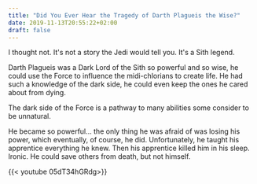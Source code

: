 ```yaml
---
title: "Did You Ever Hear the Tragedy of Darth Plagueis the Wise?"
date: 2019-11-13T20:55:22+02:00
draft: false
---
```


I thought not. It's not a story the Jedi would tell you. It's a Sith legend.

Darth Plagueis was a Dark Lord of the Sith so powerful and so wise, he could use the Force to influence the midi-chlorians to create life. He had such a knowledge of the dark side, he could even keep the ones he cared about from dying.

The dark side of the Force is a pathway to many abilities some consider to be unnatural. 

He became so powerful… the only thing he was afraid of was losing his power, which eventually, of course, he did. Unfortunately, he taught his apprentice everything he knew. Then his apprentice killed him in his sleep. Ironic. He could save others from death, but not himself.

{{< youtube 05dT34hGRdg>}}
